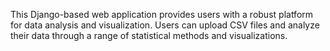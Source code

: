 This Django-based web application provides users with a robust platform for data analysis and visualization.
Users can upload CSV files and analyze their data through a range of statistical methods and visualizations.

